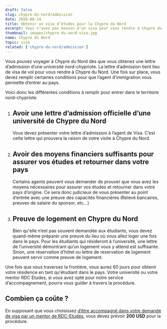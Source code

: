 ```yaml
---
draft: false
slug: chypre-du-nord/admission
date: 2020-08-14
title: Obtenir un visa d’études pour la Chypre du Nord
excerpt: Vous n’avez pas besoin d’un visa pour vous rendre à Chypre du Nord pour études. Ce guide vous donne les informations nécessaires et vous explique les différentes étapes à suivre pour vous rendre à Chypre du Nord après l’obtention de votre lettre d’admission  
thumbnail: images/chypre-du-nord-visa.jpg
name: Chypre du Nord
topic: visa
related: ['chypre-du-nord/admission']
---
```


Vous pouvez voyager à Chypre du Nord dès que vous obtenez une lettre d’admission d’une université nord-chypriote. La lettre d’admission tient lieu de visa de vol pour vous rendre à Chypre du Nord.
Une fois sur place, vous devez remplir certaines conditions pour que l’agent d’immigration vous permette d’entrer au pays. 

Voici donc les différentes conditions à remplir pour entrer dans le territoire nord-chypriote:

1. ## Avoir une lettre d’admission officielle d’une université de Chypre du Nord
   
   Vous devez présenter votre lettre d’admission à l’agent de Visa. C’est cette lettre qui prouvera la raison de votre visite à Chypre du Nord.

2. ## Avoir des moyens financiers suffisants pour assurer vos études et retourner dans votre pays
   
   Certains agents peuvent vous demander de prouver que vous avez les moyens nécessaires pour assurer vos études et retourner dans votre pays d’origine.
   Ce sera donc judicieux de vous présenter au point d’entrée avec une preuve des capacités financières (Relevé bancaires, preuves de salaire du sponsor, etc…)

3. ## Preuve de logement en Chypre du Nord
   
   Bien qu'elle n’est pas souvent demandée aux étudiants, vous devez quand-même préparer une preuve du lieu où vous allez loger une fois dans le pays. Pour les étudiants qui résideront à l’université, une lettre de l’université démontrant qu’un logement vous y attend est suffisante.
   Sinon, une réservation d’hôtel ou lettre de reservation de logement peuvent servir comme preuve de logement.

Une fois que vous traversez la frontière, vous aurez 60 jours pour obtenir votre résidence en tant qu'étudiant dans le pays. Votre université ou votre mentor RDC Etudes, si vous avez opté pour notre service d’accompagnement, pourra vous guider à travers la procédure.

## Combien ça coûte ?

En supposant que vous choisissez [d’être accompagné dans votre demande de visa par un mentor de RDC-Etudes](/accompagnement), vous devez prévoir **200 USD** pour la procédure. 